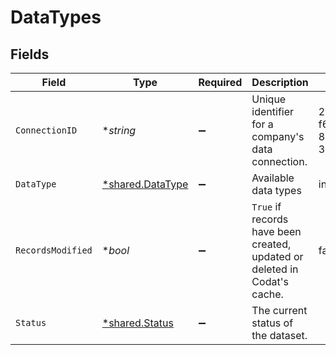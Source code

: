 # DataTypes


## Fields

| Field                                                                     | Type                                                                      | Required                                                                  | Description                                                               | Example                                                                   |
| ------------------------------------------------------------------------- | ------------------------------------------------------------------------- | ------------------------------------------------------------------------- | ------------------------------------------------------------------------- | ------------------------------------------------------------------------- |
| `ConnectionID`                                                            | **string*                                                                 | :heavy_minus_sign:                                                        | Unique identifier for a company's data connection.                        | 2e9d2c44-f675-40ba-8049-353bfcb5e171                                      |
| `DataType`                                                                | [*shared.DataType](../../../pkg/models/shared/datatype.md)                | :heavy_minus_sign:                                                        | Available data types                                                      | invoices                                                                  |
| `RecordsModified`                                                         | **bool*                                                                   | :heavy_minus_sign:                                                        | `True` if records have been created, updated or deleted in Codat's cache. | false                                                                     |
| `Status`                                                                  | [*shared.Status](../../../pkg/models/shared/status.md)                    | :heavy_minus_sign:                                                        | The current status of the dataset.                                        |                                                                           |